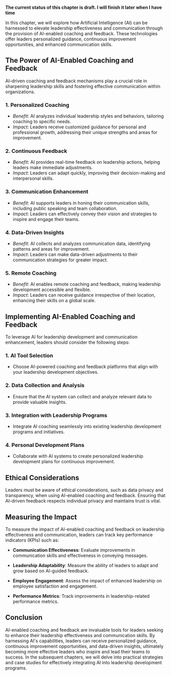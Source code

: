 **The current status of this chapter is draft. I will finish it later when I have time**

In this chapter, we will explore how Artificial Intelligence (AI) can be harnessed to elevate leadership effectiveness and communication through the provision of AI-enabled coaching and feedback. These technologies offer leaders personalized guidance, continuous improvement opportunities, and enhanced communication skills.

The Power of AI-Enabled Coaching and Feedback
---------------------------------------------

AI-driven coaching and feedback mechanisms play a crucial role in sharpening leadership skills and fostering effective communication within organizations.

### **1. Personalized Coaching**

* *Benefit*: AI analyzes individual leadership styles and behaviors, tailoring coaching to specific needs.
* *Impact*: Leaders receive customized guidance for personal and professional growth, addressing their unique strengths and areas for improvement.

### **2. Continuous Feedback**

* *Benefit*: AI provides real-time feedback on leadership actions, helping leaders make immediate adjustments.
* *Impact*: Leaders can adapt quickly, improving their decision-making and interpersonal skills.

### **3. Communication Enhancement**

* *Benefit*: AI supports leaders in honing their communication skills, including public speaking and team collaboration.
* *Impact*: Leaders can effectively convey their vision and strategies to inspire and engage their teams.

### **4. Data-Driven Insights**

* *Benefit*: AI collects and analyzes communication data, identifying patterns and areas for improvement.
* *Impact*: Leaders can make data-driven adjustments to their communication strategies for greater impact.

### **5. Remote Coaching**

* *Benefit*: AI enables remote coaching and feedback, making leadership development accessible and flexible.
* *Impact*: Leaders can receive guidance irrespective of their location, enhancing their skills on a global scale.

Implementing AI-Enabled Coaching and Feedback
---------------------------------------------

To leverage AI for leadership development and communication enhancement, leaders should consider the following steps:

### **1. AI Tool Selection**

* Choose AI-powered coaching and feedback platforms that align with your leadership development objectives.

### **2. Data Collection and Analysis**

* Ensure that the AI system can collect and analyze relevant data to provide valuable insights.

### **3. Integration with Leadership Programs**

* Integrate AI coaching seamlessly into existing leadership development programs and initiatives.

### **4. Personal Development Plans**

* Collaborate with AI systems to create personalized leadership development plans for continuous improvement.

Ethical Considerations
----------------------

Leaders must be aware of ethical considerations, such as data privacy and transparency, when using AI-enabled coaching and feedback. Ensuring that AI-driven feedback respects individual privacy and maintains trust is vital.

Measuring the Impact
--------------------

To measure the impact of AI-enabled coaching and feedback on leadership effectiveness and communication, leaders can track key performance indicators (KPIs) such as:

* **Communication Effectiveness**: Evaluate improvements in communication skills and effectiveness in conveying messages.

* **Leadership Adaptability**: Measure the ability of leaders to adapt and grow based on AI-guided feedback.

* **Employee Engagement**: Assess the impact of enhanced leadership on employee satisfaction and engagement.

* **Performance Metrics**: Track improvements in leadership-related performance metrics.

Conclusion
----------

AI-enabled coaching and feedback are invaluable tools for leaders seeking to enhance their leadership effectiveness and communication skills. By harnessing AI's capabilities, leaders can receive personalized guidance, continuous improvement opportunities, and data-driven insights, ultimately becoming more effective leaders who inspire and lead their teams to success. In the subsequent chapters, we will delve into practical strategies and case studies for effectively integrating AI into leadership development programs.
